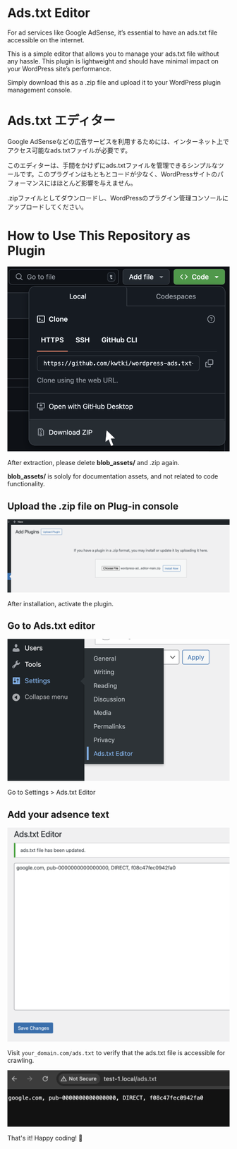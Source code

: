 # Ads.txt Editor

For ad services like Google AdSense, it’s essential to have an ads.txt file accessible on the internet.

This is a simple editor that allows you to manage your ads.txt file without any hassle. This plugin is lightweight and should have minimal impact on your WordPress site’s performance.

Simply download this as a .zip file and upload it to your WordPress plugin management console.

# Ads.txt エディター

Google AdSenseなどの広告サービスを利用するためには、インターネット上でアクセス可能なads.txtファイルが必要です。

このエディターは、手間をかけずにads.txtファイルを管理できるシンプルなツールです。このプラグインはもともとコードが少なく、WordPressサイトのパフォーマンスにはほとんど影響を与えません。

.zipファイルとしてダウンロードし、WordPressのプラグイン管理コンソールにアップロードしてください。

# How to Use This Repository as Plugin

![alt text](./blob_assets/download-as-zip.png)

After extraction, please delete **blob_assets/** and .zip again.

**blob_assets/** is sololy for documentation assets, and not related to code functionality.

## Upload the .zip file on Plug-in console

![](blob_assets/20240904_165002_image.png)

After installation, activate the plugin.

## Go to Ads.txt editor

![](blob_assets/20240904_165259_image.png)

Go to Settings > Ads.txt Editor

## Add your adsence text

![](blob_assets/20240904_165446_image.png)

Visit `your_domain.com/ads.txt` to verify that the ads.txt file is accessible for crawling.

![](blob_assets/20240904_165606_image.png)

That's it! Happy coding! 🎉
